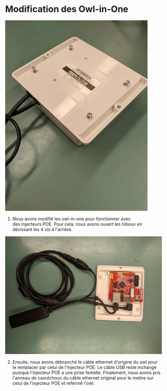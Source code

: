 # Modification des Owl-in-One
![fichiers](https://github.com/COWaticook-Team/COWaticook/blob/main/assets/images/owlinoneopening.jpg)

1) Nous avons modifié les owl-in-one pour fonctionner avec des injecteurs POE. Pour cela, nous avons ouvert les hiboux en dévissant les 4 vis à l'arrière.

![fichiers](https://github.com/COWaticook-Team/COWaticook/blob/main/assets/images/owlinone.jpg)

2) Ensuite, nous avons débranché le câble ethernet d'origine du owl pour le remplacer par celui de l'injecteur POE. Le câble USB reste inchangé puisque l'injecteur POE a une prise femelle. Finalement, nous avons pris l'anneau de caoutchouc du câble ethernet original pour le mettre sur celui de l'injecteur POE et refermé l'owl.
